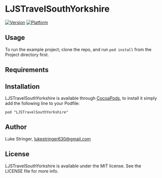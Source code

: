 # LJSTravelSouthYorkshire

[![Version](http://cocoapod-badges.herokuapp.com/v/LJSTravelSouthYorkshire/badge.png)](http://cocoadocs.org/docsets/LJSTravelSouthYorkshire)
[![Platform](http://cocoapod-badges.herokuapp.com/p/LJSTravelSouthYorkshire/badge.png)](http://cocoadocs.org/docsets/LJSTravelSouthYorkshire)

## Usage

To run the example project; clone the repo, and run `pod install` from the Project directory first.

## Requirements

## Installation

LJSTravelSouthYorkshire is available through [CocoaPods](http://cocoapods.org), to install
it simply add the following line to your Podfile:

    pod "LJSTravelSouthYorkshire"

## Author

Luke Stringer, lukestringer630@gmail.com

## License

LJSTravelSouthYorkshire is available under the MIT license. See the LICENSE file for more info.

